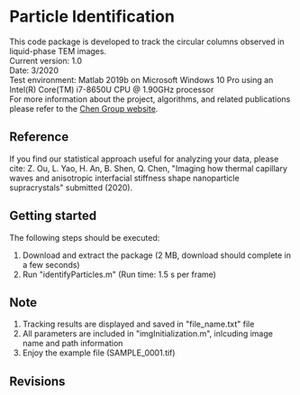 # Particle Identification
This code package is developed to track the circular columns observed in liquid-phase TEM images.  
Current version: 1.0  
Date: 3/2020  
Test environment: Matlab 2019b on Microsoft Windows 10 Pro using an Intel(R) Core(TM) i7-8650U CPU @ 1.90GHz processor  
For more information about the project, algorithms, and related publications please refer to the [Chen Group website](https://chenlab.matse.illinois.edu/).

Reference
---------------
If you find our statistical approach useful for analyzing your data, please cite: Z. Ou, L. Yao, H. An, B. Shen, Q. Chen, "Imaging how thermal capillary waves and anisotropic interfacial stiffness shape nanoparticle supracrystals" submitted (2020).

Getting started
---------------
The following steps should be executed:
1. Download and extract the package (2 MB, download should complete in a few seconds)
2. Run "identifyParticles.m" (Run time: 1.5 s per frame)

Note
---------------
1. Tracking results are displayed and saved in "file_name.txt" file
2. All parameters are included in "imgInitialization.m", inlcuding image name and path information
3. Enjoy the example file (SAMPLE_0001.tif)

Revisions
---------------
